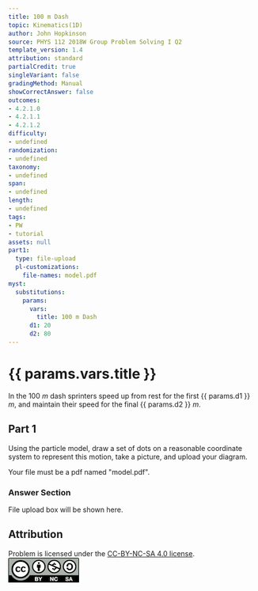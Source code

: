 ```yaml
---
title: 100 m Dash
topic: Kinematics(1D)
author: John Hopkinson
source: PHYS 112 2018W Group Problem Solving I Q2
template_version: 1.4
attribution: standard
partialCredit: true
singleVariant: false
gradingMethod: Manual
showCorrectAnswer: false
outcomes:
- 4.2.1.0
- 4.2.1.1
- 4.2.1.2
difficulty:
- undefined
randomization:
- undefined
taxonomy:
- undefined
span:
- undefined
length:
- undefined
tags:
- PW
- tutorial
assets: null
part1:
  type: file-upload
  pl-customizations:
    file-names: model.pdf
myst:
  substitutions:
    params:
      vars:
        title: 100 m Dash
      d1: 20
      d2: 80
---
```

# {{ params.vars.title }}
In the 100 $m$ dash sprinters speed up from rest for the first {{ params.d1 }} $m$, and maintain their speed for the final {{ params.d2 }} $m$.

## Part 1

Using the particle model, draw a set of dots on a reasonable coordinate system to represent this motion, take a picture, and upload your diagram.

Your file must be a pdf named "model.pdf".

### Answer Section

File upload box will be shown here.

## Attribution

Problem is licensed under the [CC-BY-NC-SA 4.0 license](https://creativecommons.org/licenses/by-nc-sa/4.0/).<br> ![The Creative Commons 4.0 license requiring attribution-BY, non-commercial-NC, and share-alike-SA license.](https://raw.githubusercontent.com/firasm/bits/master/by-nc-sa.png)